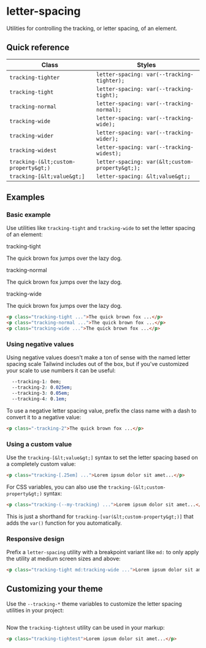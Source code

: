 # letter-spacing

Utilities for controlling the tracking, or letter spacing, of an element.

## Quick reference

| Class               | Styles                               |
|---------------------|--------------------------------------|
| `tracking-tighter`  | `letter-spacing: var(--tracking-tighter);` |
| `tracking-tight`    | `letter-spacing: var(--tracking-tight);`   |
| `tracking-normal`   | `letter-spacing: var(--tracking-normal);`  |
| `tracking-wide`     | `letter-spacing: var(--tracking-wide);`    |
| `tracking-wider`    | `letter-spacing: var(--tracking-wider);`   |
| `tracking-widest`   | `letter-spacing: var(--tracking-widest);`  |
| `tracking-(&lt;custom-property&gt;)` | `letter-spacing: var(&lt;custom-property&gt;);` |
| `tracking-[&lt;value&gt;]` | `letter-spacing: &lt;value&gt;;`                |


## Examples

### Basic example

Use utilities like `tracking-tight` and `tracking-wide` to set the letter spacing of an element:

tracking-tight

The quick brown fox jumps over the lazy dog.

tracking-normal

The quick brown fox jumps over the lazy dog.

tracking-wide

The quick brown fox jumps over the lazy dog.

```html
<p class="tracking-tight ...">The quick brown fox ...</p>
<p class="tracking-normal ...">The quick brown fox ...</p>
<p class="tracking-wide ...">The quick brown fox ...</p>
```

### Using negative values

Using negative values doesn't make a ton of sense with the named letter spacing scale Tailwind includes out of the box, but if you've customized your scale to use numbers it can be useful:

```css
  --tracking-1: 0em;
  --tracking-2: 0.025em;
  --tracking-3: 0.05em;
  --tracking-4: 0.1em;
```

To use a negative letter spacing value, prefix the class name with a dash to convert it to a negative value:

```html
<p class="-tracking-2">The quick brown fox ...</p>
```

### Using a custom value

Use the `tracking-[&lt;value&gt;]` syntax to set the letter spacing based on a completely custom value:

```html
<p class="tracking-[.25em] ...">Lorem ipsum dolor sit amet...</p>
```

For CSS variables, you can also use the `tracking-(&lt;custom-property&gt;)` syntax:

```html
<p class="tracking-(--my-tracking) ...">Lorem ipsum dolor sit amet...</p>
```

This is just a shorthand for `tracking-[var(&lt;custom-property&gt;)]` that adds the `var()` function for you automatically.

### Responsive design

Prefix a `letter-spacing` utility with a breakpoint variant like `md:` to only apply the utility at medium screen sizes and above:

```html
<p class="tracking-tight md:tracking-wide ...">Lorem ipsum dolor sit amet...</p>
```


## Customizing your theme

Use the `--tracking-*` theme variables to customize the letter spacing utilities in your project:

```css
```

Now the `tracking-tightest` utility can be used in your markup:

```html
<p class="tracking-tightest">Lorem ipsum dolor sit amet...</p>
```



